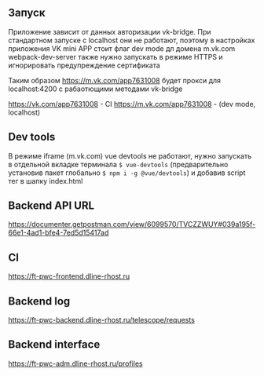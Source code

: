 
## Запуск
Приложение зависит от данных авторизации vk-bridge. При стандартном запуске с localhost они не работают, поэтому в настройках приложения VK mini APP стоит флаг dev mode дл домена m.vk.com
webpack-dev-server также нужно запускать в режиме HTTPS и игнорировать предупреждение сертификата 

Таким образом https://m.vk.com/app7631008 будет прокси для localhost:4200 с рабаотющими методами vk-bridge

https://vk.com/app7631008 - CI
https://m.vk.com/app7631008 - (dev mode, localhost)

## Dev tools
В режиме iframe (m.vk.com) vue devtools не работают, нужно запускать в отдельной вкладке терминала `$ vue-devtools` (предварительно установив пакет глобально `$ npm i -g @vue/devtools`) и добавив script тег в шапку index.html

## Backend API URL
https://documenter.getpostman.com/view/6099570/TVCZZWUY#039a195f-66e1-4ad1-bfe4-7ed5d15417ad

## CI
https://ft-pwc-frontend.dline-rhost.ru

## Backend log
https://ft-pwc-backend.dline-rhost.ru/telescope/requests

## Backend interface 
https://ft-pwc-adm.dline-rhost.ru/profiles
